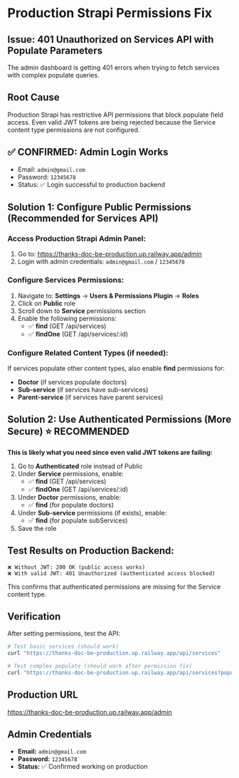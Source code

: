 # Production Strapi Permissions Fix

## Issue: 401 Unauthorized on Services API with Populate Parameters

The admin dashboard is getting 401 errors when trying to fetch services with complex populate queries.

## Root Cause
Production Strapi has restrictive API permissions that block populate field access. Even valid JWT tokens are being rejected because the Service content type permissions are not configured.

## ✅ CONFIRMED: Admin Login Works
- Email: `admin@gmail.com`  
- Password: `12345678`
- Status: ✅ Login successful to production backend

## Solution 1: Configure Public Permissions (Recommended for Services API)

### Access Production Strapi Admin Panel:
1. Go to: https://thanks-doc-be-production.up.railway.app/admin
2. Login with admin credentials: `admin@gmail.com` / `12345678`

### Configure Services Permissions:
1. Navigate to: **Settings** → **Users & Permissions Plugin** → **Roles**
2. Click on **Public** role
3. Scroll down to **Service** permissions section
4. Enable the following permissions:
   - ✅ **find** (GET /api/services)
   - ✅ **findOne** (GET /api/services/:id)

### Configure Related Content Types (if needed):
If services populate other content types, also enable **find** permissions for:
- **Doctor** (if services populate doctors)
- **Sub-service** (if services have sub-services)
- **Parent-service** (if services have parent services)

## Solution 2: Use Authenticated Permissions (More Secure) ⭐ RECOMMENDED

**This is likely what you need since even valid JWT tokens are failing:**

1. Go to **Authenticated** role instead of Public
2. Under **Service** permissions, enable:
   - ✅ **find** (GET /api/services)
   - ✅ **findOne** (GET /api/services/:id)
3. Under **Doctor** permissions, enable:
   - ✅ **find** (for populate doctors)
4. Under **Sub-service** permissions (if exists), enable:
   - ✅ **find** (for populate subServices)
5. Save the role

## Test Results on Production Backend:
```
❌ Without JWT: 200 OK (public access works)
❌ With valid JWT: 401 Unauthorized (authenticated access blocked)
```

This confirms that authenticated permissions are missing for the Service content type.

## Verification

After setting permissions, test the API:

```bash
# Test basic services (should work)
curl "https://thanks-doc-be-production.up.railway.app/api/services"

# Test complex populate (should work after permission fix)
curl "https://thanks-doc-be-production.up.railway.app/api/services?populate[parentService][fields][0]=id&populate[parentService][fields][1]=name"
```

## Production URL
https://thanks-doc-be-production.up.railway.app/admin

## Admin Credentials
- **Email:** `admin@gmail.com`
- **Password:** `12345678`
- **Status:** ✅ Confirmed working on production
